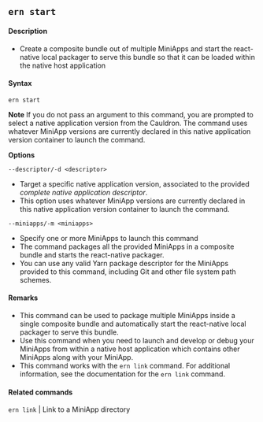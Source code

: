 ## `ern start`
#### Description
* Create a composite bundle out of multiple MiniApps and start the react-native local packager to serve this bundle so that it can be loaded within the native host application  

#### Syntax
`ern start`  

**Note**
If you do not pass an argument to this command, you are prompted to select a native application version from the Cauldron. The command uses whatever MiniApp versions are currently declared in this native application version container to launch the command.  

**Options**  

`--descriptor/-d <descriptor>`

* Target a specific native application version, associated to the provided *complete native application descriptor*.  
* This option uses whatever MiniApp versions are currently declared in this native application version container to launch the command.  

`--miniapps/-m <miniapps>`

* Specify one or more MiniApps to launch this command  
* The command packages all the provided MiniApps in a composite bundle and starts the react-native packager.  
* You can use any valid Yarn package descriptor for the MiniApps provided to this command, including Git and other file system path schemes.  

#### Remarks
* This command can be used to package multiple MiniApps inside a single composite bundle and automatically start the react-native local packager to serve this bundle.  
* Use this command when you need to launch and develop or debug your MiniApps from within a native host application which contains other MiniApps along with your MiniApp.  
* This command works with the `ern link` command. For additional information, see the documentation for the `ern link` command.  

#### Related commands
 `ern link` | Link to a MiniApp directory
